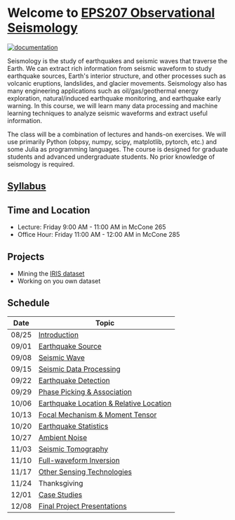 # Welcome to [EPS207 Observational Seismology](https://ai4eps.github.io/EPS207_Observational_Seismology/)
[![documentation](https://github.com/ai4eps/EPS207_Observational_Seismology/actions/workflows/docs.yml/badge.svg)](https://ai4eps.github.io/EPS207_Observational_Seismology/)

Seismology is the study of earthquakes and seismic waves that traverse the Earth. We can extract rich information from seismic waveform to study earthquake sources, Earth's interior structure, and other processes such as volcanic eruptions, landslides, and glacier movements. Seismology also has many engineering applications such as oil/gas/geothermal energy exploration, natural/induced earthquake monitoring, and earthquake early warning.
In this course, we will learn many data processing and machine learning techniques to analyze seismic waveforms and extract useful information.

The class will be a combination of lectures and hands-on exercises. We will use primarily Python (obpsy, numpy, scipy, matplotlib, pytorch, etc.) and some Julia as programming languages. The course is designed for graduate students and advanced undergraduate students. No prior knowledge of seismology is required.

## [Syllabus](syllabus.md)

## Time and Location
- Lecture: Friday 9:00 AM - 11:00 AM in McCone 265
- Office Hour: Friday 11:00 AM - 12:00 AM in McCone 285

## Projects
- Mining the [IRIS dataset](http://ds.iris.edu/gmap/#starttime=2023-01-01&network=*&datacenter=IRISDMC&plates=on&planet=earth)
- Working on you own dataset

## Schedule

| Date | Topic |
| --- | --- |
| 08/25 | [Introduction](lectures/00_Introduction.html) |
| 09/01 | [Earthquake Source]() |
| 09/08 | [Seismic Wave]() |
| 09/15 | [Seismic Data Processing]() |
| 09/22 | [Earthquake Detection]() |
| 09/29 | [Phase Picking & Association]() |
| 10/06 | [Earthquake Location & Relative Location]() |
| 10/13 | [Focal Mechanism & Moment Tensor]() |
| 10/20 | [Earthquake Statistics]() |
| 10/27 | [Ambient Noise]() |
| 11/03 | [Seismic Tomography]() |
| 11/10 | [Full-waveform Inversion]() |
| 11/17 | [Other Sensing Technologies]() |
| 11/24 | Thanksgiving |
| 12/01 | [Case Studies]() |
| 12/08 | [Final Project Presentations]() |
